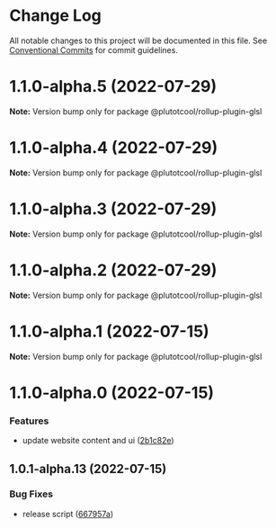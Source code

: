 # Change Log

All notable changes to this project will be documented in this file.
See [Conventional Commits](https://conventionalcommits.org) for commit guidelines.

# 1.1.0-alpha.5 (2022-07-29)

**Note:** Version bump only for package @plutotcool/rollup-plugin-glsl





# 1.1.0-alpha.4 (2022-07-29)

**Note:** Version bump only for package @plutotcool/rollup-plugin-glsl





# 1.1.0-alpha.3 (2022-07-29)

**Note:** Version bump only for package @plutotcool/rollup-plugin-glsl





# 1.1.0-alpha.2 (2022-07-29)

**Note:** Version bump only for package @plutotcool/rollup-plugin-glsl





# 1.1.0-alpha.1 (2022-07-15)

**Note:** Version bump only for package @plutotcool/rollup-plugin-glsl





# 1.1.0-alpha.0 (2022-07-15)


### Features

* update website content and ui ([2b1c82e](https://github.com/plutotcool/glsl-bundler/commit/2b1c82ed232588f7ca7b6999fbdea19c5214d9f6))





## 1.0.1-alpha.13 (2022-07-15)


### Bug Fixes

* release script ([667957a](https://github.com/plutotcool/glsl-bundler/commit/667957a10f138bc99ec8f49a8e25984391dbd477))
